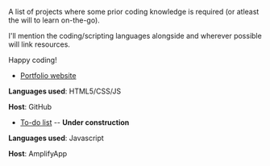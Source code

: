 A list of projects where some prior coding knowledge is required (or atleast the will to learn on-the-go).

I'll mention the coding/scripting languages alongside and wherever possible will link resources.

Happy coding!

- [Portfolio website](shorturl.at/dorI0) 

**Languages used**: HTML5/CSS/JS

**Host**: GitHub

- [To-do list](https://dev.d3meth33uuzt1c.amplifyapp.com/) -- **Under construction** 

**Languages used**: Javascript

**Host**: AmplifyApp
